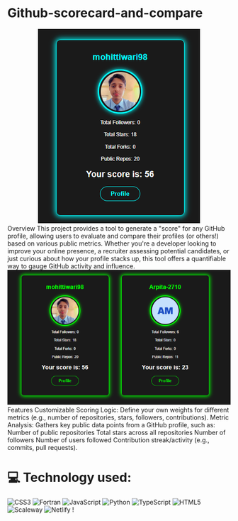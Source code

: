 # Github-scorecard-and-compare

<div align="center">
  <img src="Capture4.PNG" alt="DevOpsShack Banner">
</div>
Overview
This project provides a tool to generate a "score" for any GitHub profile, allowing users to evaluate and compare their profiles (or others!) based on various public metrics. Whether you're a developer looking to improve your online presence, a recruiter assessing potential candidates, or just curious about how your profile stacks up, this tool offers a quantifiable way to gauge GitHub activity and influence.

<div align="center">
  <img src="githubscoreimg.PNG" alt="DevOpsShack Banner">
</div>
Features
Customizable Scoring Logic: Define your own weights for different metrics (e.g., number of repositories, stars, followers, contributions).
Metric Analysis: Gathers key public data points from a GitHub profile, such as:
Number of public repositories
Total stars across all repositories
Number of followers
Number of users followed
Contribution streak/activity (e.g., commits, pull requests).

# 💻 Technology used:

![CSS3](https://img.shields.io/badge/css3-%231572B6.svg?style=for-the-badge&logo=css3&logoColor=white) ![Fortran](https://img.shields.io/badge/Fortran-%23734F96.svg?style=for-the-badge&logo=fortran&logoColor=white) ![JavaScript](https://img.shields.io/badge/javascript-%23323330.svg?style=for-the-badge&logo=javascript&logoColor=%23F7DF1E) ![Python](https://img.shields.io/badge/python-3670A0?style=for-the-badge&logo=python&logoColor=ffdd54) ![TypeScript](https://img.shields.io/badge/typescript-%23007ACC.svg?style=for-the-badge&logo=typescript&logoColor=white) ![HTML5](https://img.shields.io/badge/html5-%23E34F26.svg?style=for-the-badge&logo=html5&logoColor=white) ![Scaleway](https://img.shields.io/badge/SCALEWAY-%234f0599.svg?style=for-the-badge&logo=scaleway&logoColor=white) ![Netlify](https://img.shields.io/badge/netlify-%23000000.svg?style=for-the-badge&logo=netlify&logoColor=#00C7B7) !
